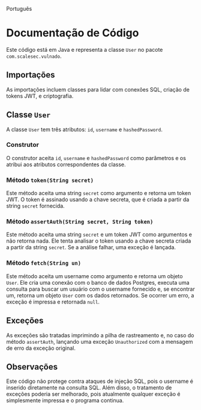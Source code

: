 Português

# Documentação de Código

Este código está em Java e representa a classe `User` no pacote `com.scalesec.vulnado`.

## Importações

As importações incluem classes para lidar com conexões SQL, criação de tokens JWT, e criptografia.

## Classe `User`

A classe `User` tem três atributos: `id`, `username` e `hashedPassword`.

### Construtor

O construtor aceita `id`, `username` e `hashedPassword` como parâmetros e os atribui aos atributos correspondentes da classe.

### Método `token(String secret)`

Este método aceita uma string `secret` como argumento e retorna um token JWT. O token é assinado usando a chave secreta, que é criada a partir da string `secret` fornecida.

### Método `assertAuth(String secret, String token)`

Este método aceita uma string `secret` e um token JWT como argumentos e não retorna nada. Ele tenta analisar o token usando a chave secreta criada a partir da string `secret`. Se a análise falhar, uma exceção é lançada.

### Método `fetch(String un)`

Este método aceita um username como argumento e retorna um objeto `User`. Ele cria uma conexão com o banco de dados Postgres, executa uma consulta para buscar um usuário com o username fornecido e, se encontrar um, retorna um objeto `User` com os dados retornados. Se ocorrer um erro, a exceção é impressa e retornada `null`.

## Exceções

As exceções são tratadas imprimindo a pilha de rastreamento e, no caso do método `assertAuth`, lançando uma exceção `Unauthorized` com a mensagem de erro da exceção original.

## Observações

Este código não protege contra ataques de injeção SQL, pois o username é inserido diretamente na consulta SQL. Além disso, o tratamento de exceções poderia ser melhorado, pois atualmente qualquer exceção é simplesmente impressa e o programa continua.